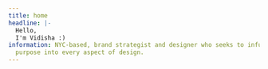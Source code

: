 ```yaml
---
title: home
headline: |-
  Hello,
  I'm Vidisha :)
information: NYC-based, brand strategist and designer who seeks to infuse
  purpose into every aspect of design.
---
```

